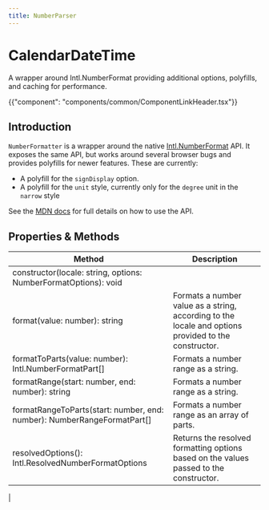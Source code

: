 ```yaml
---
title: NumberParser
---
```


# CalendarDateTime

<p class="description">A wrapper around Intl.NumberFormat providing additional options, polyfills, and caching for performance.</p>

{{"component": "components/common/ComponentLinkHeader.tsx"}}

## Introduction

`NumberFormatter` is a wrapper around the native [Intl.NumberFormat](https://developer.mozilla.org/en-US/docs/Web/JavaScript/Reference/Global_Objects/Intl/NumberFormat) API. It exposes the same API, but works around several browser bugs and provides polyfills for newer features. These are currently:

- A polyfill for the `signDisplay` option.
- A polyfill for the `unit` style, currently only for the `degree` unit in the `narrow` style

See the [MDN docs](https://developer.mozilla.org/en-US/docs/Web/JavaScript/Reference/Global_Objects/Intl/NumberFormat) for full details on how to use the API.

## Properties & Methods

| Method                                                          | Description                                                                                          |
| --------------------------------------------------------------- | ---------------------------------------------------------------------------------------------------- |
| constructor(locale: string, options: NumberFormatOptions): void |                                                                                                      |
| format(value: number): string                                   | Formats a number value as a string, according to the locale and options provided to the constructor. |
| formatToParts(value: number): Intl.NumberFormatPart[] | Formats a number range as a string.|
| formatRange(start: number, end: number): string | Formats a number range as a string.|
| formatRangeToParts(start: number, end: number): NumberRangeFormatPart[] | Formats a number range as an array of parts. |
| resolvedOptions(): Intl.ResolvedNumberFormatOptions | Returns the resolved formatting options based on the values passed to the constructor.
|
